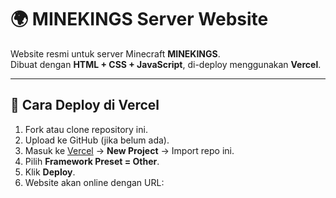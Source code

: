# 🌍 MINEKINGS Server Website

Website resmi untuk server Minecraft **MINEKINGS**.  
Dibuat dengan **HTML + CSS + JavaScript**, di-deploy menggunakan **Vercel**.

---

## 🚀 Cara Deploy di Vercel
1. Fork atau clone repository ini.
2. Upload ke GitHub (jika belum ada).
3. Masuk ke [Vercel](https://vercel.com) → **New Project** → Import repo ini.
4. Pilih **Framework Preset = Other**.
5. Klik **Deploy**.
6. Website akan online dengan URL:
